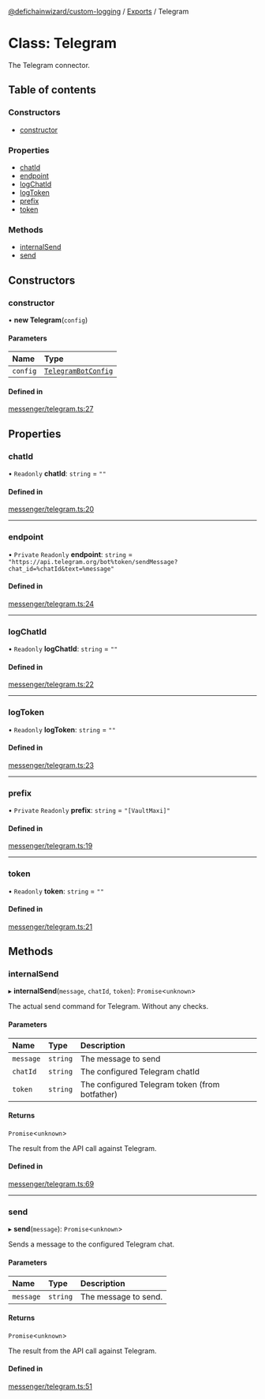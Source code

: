 [@defichainwizard/custom-logging](../README.md) / [Exports](../modules.md) / Telegram

# Class: Telegram

The Telegram connector.

## Table of contents

### Constructors

- [constructor](Telegram.md#constructor)

### Properties

- [chatId](Telegram.md#chatid)
- [endpoint](Telegram.md#endpoint)
- [logChatId](Telegram.md#logchatid)
- [logToken](Telegram.md#logtoken)
- [prefix](Telegram.md#prefix)
- [token](Telegram.md#token)

### Methods

- [internalSend](Telegram.md#internalsend)
- [send](Telegram.md#send)

## Constructors

### constructor

• **new Telegram**(`config`)

#### Parameters

| Name | Type |
| :------ | :------ |
| `config` | [`TelegramBotConfig`](../interfaces/TelegramBotConfig.md) |

#### Defined in

[messenger/telegram.ts:27](https://github.com/DeFiChain-Wizard/custom-logging/blob/0daea93/src/messenger/telegram.ts#L27)

## Properties

### chatId

• `Readonly` **chatId**: `string` = `""`

#### Defined in

[messenger/telegram.ts:20](https://github.com/DeFiChain-Wizard/custom-logging/blob/0daea93/src/messenger/telegram.ts#L20)

___

### endpoint

• `Private` `Readonly` **endpoint**: `string` = `"https://api.telegram.org/bot%token/sendMessage?chat_id=%chatId&text=%message"`

#### Defined in

[messenger/telegram.ts:24](https://github.com/DeFiChain-Wizard/custom-logging/blob/0daea93/src/messenger/telegram.ts#L24)

___

### logChatId

• `Readonly` **logChatId**: `string` = `""`

#### Defined in

[messenger/telegram.ts:22](https://github.com/DeFiChain-Wizard/custom-logging/blob/0daea93/src/messenger/telegram.ts#L22)

___

### logToken

• `Readonly` **logToken**: `string` = `""`

#### Defined in

[messenger/telegram.ts:23](https://github.com/DeFiChain-Wizard/custom-logging/blob/0daea93/src/messenger/telegram.ts#L23)

___

### prefix

• `Private` `Readonly` **prefix**: `string` = `"[VaultMaxi]"`

#### Defined in

[messenger/telegram.ts:19](https://github.com/DeFiChain-Wizard/custom-logging/blob/0daea93/src/messenger/telegram.ts#L19)

___

### token

• `Readonly` **token**: `string` = `""`

#### Defined in

[messenger/telegram.ts:21](https://github.com/DeFiChain-Wizard/custom-logging/blob/0daea93/src/messenger/telegram.ts#L21)

## Methods

### internalSend

▸ **internalSend**(`message`, `chatId`, `token`): `Promise`<`unknown`\>

The actual send command for Telegram. Without any checks.

#### Parameters

| Name | Type | Description |
| :------ | :------ | :------ |
| `message` | `string` | The message to send |
| `chatId` | `string` | The configured Telegram chatId |
| `token` | `string` | The configured Telegram token (from botfather) |

#### Returns

`Promise`<`unknown`\>

The result from the API call against Telegram.

#### Defined in

[messenger/telegram.ts:69](https://github.com/DeFiChain-Wizard/custom-logging/blob/0daea93/src/messenger/telegram.ts#L69)

___

### send

▸ **send**(`message`): `Promise`<`unknown`\>

Sends a message to the configured Telegram chat.

#### Parameters

| Name | Type | Description |
| :------ | :------ | :------ |
| `message` | `string` | The message to send. |

#### Returns

`Promise`<`unknown`\>

The result from the API call against Telegram.

#### Defined in

[messenger/telegram.ts:51](https://github.com/DeFiChain-Wizard/custom-logging/blob/0daea93/src/messenger/telegram.ts#L51)
